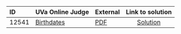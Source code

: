 | ID | UVa Online Judge | External | Link to solution |
|:---|:---|:---|:---:|
| 12541 | [Birthdates](https://onlinejudge.org/index.php?option=com_onlinejudge&Itemid=8&category=625&page=show_problem&problem=3986) | [PDF](https://onlinejudge.org/external/125/12541.pdf) | [Solution](https://github.com/versenyi98/uva-solutions/tree/main/solutions/12541%20-%20Birthdates)|
